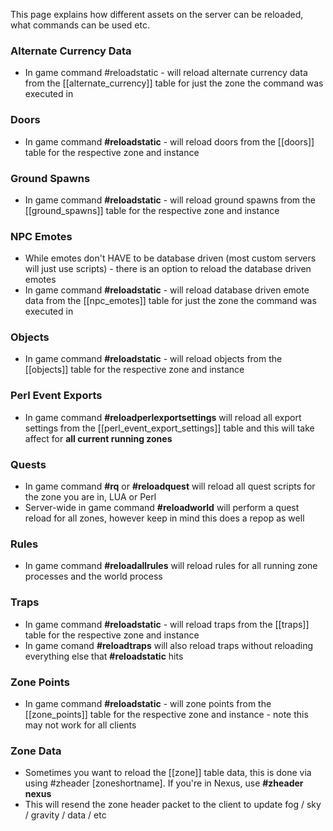 
This page explains how different assets on the server can be reloaded, what commands can be used etc.

### Alternate Currency Data

* In game command #reloadstatic - will reload alternate currency data from the [[alternate_currency]] table for just the zone the command was executed in

### Doors

* In game command **#reloadstatic** - will reload doors from the [[doors]] table for the respective zone and instance

### Ground Spawns

* In game command **#reloadstatic** - will reload ground spawns from the [[ground_spawns]] table for the respective zone and instance

### NPC Emotes

* While emotes don't HAVE to be database driven (most custom servers will just use scripts) - there is an option to reload the database driven emotes
* In game command **#reloadstatic** - will reload database driven emote data from the [[npc_emotes]] table for just the zone the command was executed in

### Objects

* In game command **#reloadstatic** - will reload objects from the [[objects]] table for the respective zone and instance

### Perl Event Exports

* In game command **#reloadperlexportsettings** will reload all export settings from the [[perl_event_export_settings]] table and this will take affect for **all current running zones**

### Quests 

* In game command **#rq** or **#reloadquest** will reload all quest scripts for the zone you are in, LUA or Perl
* Server-wide in game command **#reloadworld** will perform a quest reload for all zones, however keep in mind this does a repop as well

### Rules

* In game command **#reloadallrules** will reload rules for all running zone processes and the world process

### Traps

* In game command **#reloadstatic** - will reload traps from the [[traps]] table for the respective zone and instance
* In game comand **#reloadtraps** will also reload traps without reloading everything else that **#reloadstatic** hits

### Zone Points

* In game command **#reloadstatic** - will zone points from the [[zone_points]] table for the respective zone and instance - note this may not work for all clients

### Zone Data

* Sometimes you want to reload the [[zone]] table data, this is done via using #zheader [zoneshortname]. If you're in Nexus, use **#zheader nexus**
* This will resend the zone header packet to the client to update fog / sky / gravity / data / etc